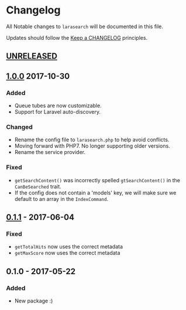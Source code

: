 # Changelog

All Notable changes to `larasearch` will be documented in this file.

Updates should follow the [Keep a CHANGELOG](http://keepachangelog.com/) principles.

## [UNRELEASED]

## [1.0.0] 2017-10-30

### Added
- Queue tubes are now customizable.
- Support for Laravel auto-discovery.

### Changed
- Rename the config file to `larasearch.php` to help avoid conflicts.
- Moving forward with PHP7. No longer supporting older versions.
- Rename the service provider.

### Fixed
- `getSearchContent()` was incorrectly spelled `gtSearchContent()` in the `CanBeSearched` trait.
- If the config does not contain a 'models' key, we will make sure we default to an array in the `IndexCommand`.

## [0.1.1] - 2017-06-04

### Fixed
- `getTotalHits` now uses the correct metadata
- `getMaxScore` now uses the correct metadata

## 0.1.0 - 2017-05-22

### Added
- New package :)

[unreleased]: https://github.com/browner12/larasearch/compare/v1.0.0...HEAD
[1.0.0]: https://github.com/browner12/larasearch/compare/v0.1.1...v1.0.0
[0.1.1]: https://github.com/browner12/larasearch/compare/v0.1.0...v0.1.1
